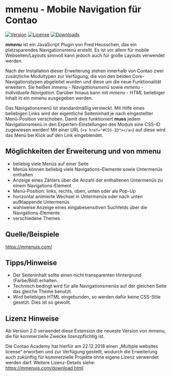 mmenu - Mobile Navigation für Contao
====================================
[![Version](http://img.shields.io/packagist/v/dklemmt/contao_dk_mmenu.svg?style=flat-square)](https://packagist.org/packages/dklemmt/contao_dk_mmenu)
[![License](http://img.shields.io/packagist/l/dklemmt/contao_dk_mmenu.svg?style=flat-square)](http://spdx.org/licenses/MIT.html)
[![Downloads](http://img.shields.io/packagist/dt/dklemmt/contao_dk_mmenu.svg?style=flat-square)](https://packagist.org/packages/dklemmt/contao_dk_mmenu)

***mmenu*** ist ein JavaScript Plugin von Fred Heusschen, das ein platzsparendes Navigationsmenü erstellt. Es ist vor allem für mobile Webseiten/Layouts sinnvoll kann jedoch auch für große Layouts verwendet werden.

Nach der Installation dieser Erweiterung stehen innerhalb von Contao zwei zusätzliche Modultypen zur Verfügung, die von den beiden Core-Navigationstypen abgeleitet wurden und diese um die neue Funktionalität erweitern. Sie heißen *mmenu - Navigationsmenü* sowie *mmenu - Individuelle Navigation*. Darüber hinaus kann mit *mmenu - HTML* beliebiger Inhalt in ein mmenu ausgegeben werden.

Das Navigationsmenü ist standardmäßig versteckt. Mit Hilfe eines beliebigen Links wird der eigentliche Seiteninhalt je nach eingestellter Menü-Position verschoben. Damit dies funktioniert **muss** jedem Navigationsmenü in den Experten-Einstellungen des Moduls eine CSS-ID zugewiesen werden! Mit einer URL (`<a href="#CSS-ID"></a>`) auf diese wird das Menü bei Klick auf den Link eingeblendet.

Möglichkeiten der Erweiterung und von mmenu
-------------------------------------------

* beliebig viele Menüs auf einer Seite
* Menüs können beliebig viele Navigations-Elemente sowie Untermenüs enthalten
* Anzeige eines Zählers über die Anzahl der enthaltenen Untermenüs zu einem Navigations-Element
* Menü-Position: links, rechts, oben, unten oder als Pop-Up
* horizontal animierte Wechsel in Untermenüs oder nach unten aufklappende Untermenüs
* wahlweise Anzeige eines eingabesensitiven Suchfelds über die Navigations-Elemente
* verschiedene Themes

Quelle/Beispiele
----------------

https://mmenujs.com/

Tipps/Hinweise
--------------

* Der Seiteninhalt sollte einen nicht transparenten Hintergrund (Farbe/Bild) erhalten.
* Technisch bedingt wird für alle Navigationsmenüs auf der gleichen Seite das gleiche Theme benutzt.
* Wird beliebiges HTML eingebunden, so werden dafür keine CSS-Stile gesetzt. Dies ist so gewollt.

Lizenz Hinweise
---------------

Ab Version 2.0 verwendet diese Extension die neueste Version von mmenu, die für kommerzielle Zwecke lizenzpflichtig ist. 

Die Contao Academy hat hierfür am 22.12.2018 einen „Multiple websites license“ erworben und zur Verfügung gestellt, 
wodurch die Erweiterung auch zukünftig für kommerzielle Projekte ohne eigene Lizenz verwendet werden darf. Weitere 
Lizenz-Details siehe: https://mmenujs.com/download.html
